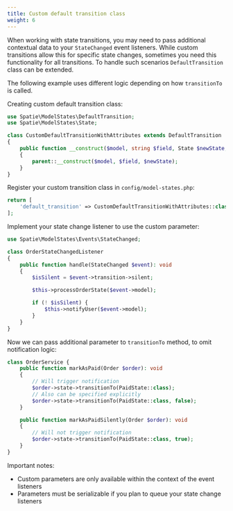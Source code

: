 ```yaml
---
title: Custom default transition class
weight: 6
---
```


When working with state transitions, you may need to pass additional contextual data to your `StateChanged` event
listeners. While custom transitions allow this for specific state changes, sometimes you need this functionality for all
transitions. To handle such scenarios `DefaultTransition` class can be extended.

The following example uses different logic depending on how `transitionTo` is called.

Creating custom default transition class:

```php
use Spatie\ModelStates\DefaultTransition;
use Spatie\ModelStates\State;

class CustomDefaultTransitionWithAttributes extends DefaultTransition
{
    public function __construct($model, string $field, State $newState, public bool $silent = false)
    {
        parent::__construct($model, $field, $newState);
    }
}
```

Register your custom transition class in `config/model-states.php`:

```php
return [
    'default_transition' => CustomDefaultTransitionWithAttributes::class
];
```

Implement your state change listener to use the custom parameter:

```php
use Spatie\ModelStates\Events\StateChanged;

class OrderStateChangedListener
{
    public function handle(StateChanged $event): void
    {
        $isSilent = $event->transition->silent;

        $this->processOrderState($event->model);

        if (! $isSilent) {
            $this->notifyUser($event->model);
        }
    }
}
```

Now we can pass additional parameter to `transitionTo` method, to omit notification logic:

```php
class OrderService {
    public function markAsPaid(Order $order): void
    {
        // Will trigger notification
        $order->state->transitionTo(PaidState::class);
        // Also can be specified explicitly
        $order->state->transitionTo(PaidState::class, false);
    }

    public function markAsPaidSilently(Order $order): void
    {
        // Will not trigger notification
        $order->state->transitionTo(PaidState::class, true);
    }
}
```

Important notes:

- Custom parameters are only available within the context of the event listeners
- Parameters must be serializable if you plan to queue your state change listeners
